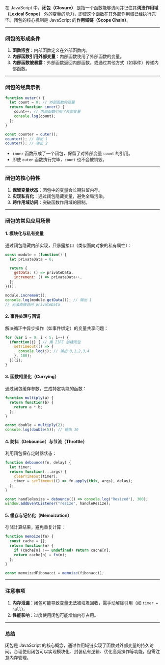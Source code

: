 在 JavaScript 中，**闭包（Closure）** 是指一个函数能够访问并记住其**词法作用域（Lexical Scope）** 外的变量的能力，即使这个函数在其外部作用域已经执行完毕。闭包的核心机制是 JavaScript 的**作用域链（Scope Chain）**。

---

### **闭包的形成条件**
1. **函数嵌套**：内部函数定义在外部函数内。
2. **内部函数引用外部变量**：内部函数使用了外部函数的变量。
3. **内部函数被暴露**：外部函数返回内部函数，或通过其他方式（如事件）传递内部函数。

---

### **闭包的经典示例**
```javascript
function outer() {
  let count = 0; // 外部函数的变量
  return function inner() {
    count++; // 内部函数引用了外部变量
    console.log(count);
  };
}

const counter = outer();
counter(); // 输出 1
counter(); // 输出 2
```
- `inner` 函数形成了一个闭包，保留了对外部变量 `count` 的引用。
- 即使 `outer` 函数执行完毕，`count` 也不会被销毁。

---

### **闭包的核心特性**
1. **保留变量状态**：闭包中的变量会长期驻留内存。
2. **实现私有化**：通过闭包隐藏变量，避免全局污染。
3. **跨作用域访问**：突破函数作用域的限制。

---

### **闭包的常见应用场景**

#### 1. **模块化与私有变量**
通过闭包隐藏内部实现，只暴露接口（类似面向对象的私有属性）：
```javascript
const module = (function() {
  let privateData = 0;

  return {
    getData: () => privateData,
    increment: () => privateData++,
  };
})();

module.increment();
console.log(module.getData()); // 输出 1
// 无法直接访问 privateData
```

#### 2. **事件处理与回调**
解决循环中异步操作（如事件绑定）的变量共享问题：
```javascript
for (var i = 0; i < 5; i++) {
  (function(j) { // 用 IIFE 创建闭包
    setTimeout(() => {
      console.log(j); // 输出 0,1,2,3,4
    }, 100);
  })(i);
}
```

#### 3. **函数柯里化（Currying）**
通过闭包缓存参数，生成特定功能的函数：
```javascript
function multiply(a) {
  return function(b) {
    return a * b;
  };
}

const double = multiply(2);
console.log(double(5)); // 输出 10
```

#### 4. **防抖（Debounce）与节流（Throttle）**
利用闭包保存定时器状态：
```javascript
function debounce(fn, delay) {
  let timer;
  return function(...args) {
    clearTimeout(timer);
    timer = setTimeout(() => fn.apply(this, args), delay);
  };
}

const handleResize = debounce(() => console.log("Resized"), 300);
window.addEventListener("resize", handleResize);
```

#### 5. **缓存与记忆化（Memoization）**
存储计算结果，避免重复计算：
```javascript
function memoize(fn) {
  const cache = {};
  return function(n) {
    if (cache[n] !== undefined) return cache[n];
    return cache[n] = fn(n);
  };
}

const memoizedFibonacci = memoize(fibonacci);
```

---

### **注意事项**
1. **内存泄漏**：闭包可能导致变量无法被垃圾回收，需手动解除引用（如 `timer = null`）。
2. **性能影响**：过度使用闭包可能增加内存占用。

---

### **总结**
闭包是 JavaScript 的核心概念，通过作用域链实现了函数对外部变量的持久访问。合理使用闭包可以实现模块化、封装私有逻辑、优化高频操作等功能，但需注意内存管理。